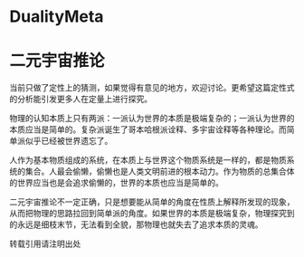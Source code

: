 # DualityMeta
# 二元宇宙推论
当前只做了定性上的猜测，如果觉得有意见的地方，欢迎讨论。更希望这篇定性式的分析能引发更多人在定量上进行探究。

物理的认知本质上只有两派：一派认为世界的本质是极端复杂的；一派认为世界的本质应当是简单的。复杂派诞生了哥本哈根派诠释、多宇宙诠释等各种理论。而简单派似乎已经被世界遗忘了。

人作为基本物质组成的系统，在本质上与世界这个物质系统是一样的，都是物质系统的集合。人最会偷懒，偷懒也是人类文明前进的根本动力。作为物质的总集合体的世界应当也是会追求偷懒的，世界的本质也应当是简单的。

二元宇宙推论不一定正确，只是想要能从简单的角度在性质上解释所发现的现象，从而把物理的思路拉回到简单派的角度。如果世界的本质是极端复杂，物理探究到的永远是细枝末节，无法看到全貌，那物理也就失去了追求本质的灵魂。

转载引用请注明出处

